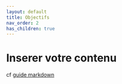 ```yaml
---
layout: default
title: Objectifs
nav_order: 2
has_children: true
---
```


# Inserer votre contenu

cf [guide markdown](https://www.markdownguide.org/)